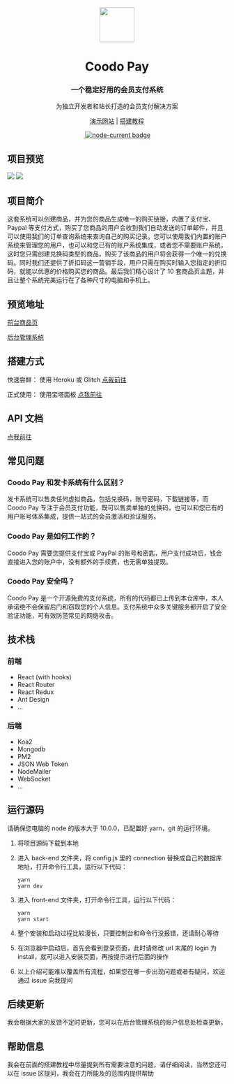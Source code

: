 <div align="center">
<img src="https://i.loli.net/2020/03/27/xdEUXeo6QDMWa2O.png" width="80px" height="80px"/>
</div>
  <h1 align="center">
    Coodo Pay
  </h1>
  <h3 align="center">
    一个稳定好用的会员支付系统
  </h3>
<p align="center">
    为独立开发者和站长打造的会员支付解决方案
</p>
<div align="center">

[演示网站](https://pay.960960.xyz/#/product/1) | [搭建教程](https://www.jianshu.com/p/d0b92fefcc96)

</div>
<div align="center">
  <a href="https://github.com/troyeguo/koodo-reader/releases/latest">
    <img src="https://img.shields.io/github/release/troyeguo/coodo-pay.svg?style=flat-square" alt="">
  </a>

  <a href="https://github.com/troyeguo/koodo-reader/releases/latest">
    <img alt="node-current badge" src="https://img.shields.io/badge/node-%3E%3D%2010.14-brightgreen">
  </a>
</div>

## 项目预览

<img src="https://i.loli.net/2020/07/10/szqvUMpV9IALkXQ.png">
<img src="https://i.loli.net/2020/07/10/zHZmOoi4rBMaU1D.png">

## 项目简介

这套系统可以创建商品，并为您的商品生成唯一的购买链接，内置了支付宝、Paypal 等支付方式，购买了您商品的用户会收到我们自动发送的订单邮件，并且可以使用我们的订单查询系统来查询自己的购买记录。您可以使用我们内置的账户系统来管理您的用户，也可以和您已有的账户系统集成，或者您不需要账户系统，这时您只需创建兑换码类型的商品，购买了该商品的用户将会获得一个唯一的兑换码。同时我们还提供了折扣码这一营销手段，用户只需在购买时输入您指定的折扣码，就能以优惠的价格购买您的商品。最后我们精心设计了 10 套商品页主题，并且让整个系统完美运行在了各种尺寸的电脑和手机上。

## 预览地址

[前台商品页](https://pay.960960.xyz/#/product/1)

[后台管理系统](https://pay.960960.xyz)

## 搭建方式

快速尝鲜：
使用 Heroku 或 Glitch [点我前往](https://www.yuque.com/docs/share/5db4d689-2177-4b91-9692-c9723fe16aa9?#%20《Coodo%20Pay%20搭建教程%20（Heroku%20篇）》)

正式使用：
使用宝塔面板 [点我前往](https://www.yuque.com/docs/share/5d0fd4df-7de6-424c-a389-6e187e764966?#%20《Coodo%20Pay%20搭建教程（宝塔面板篇）》)

## API 文档

[点我前往](https://www.yuque.com/docs/share/1f840e93-4ad1-437b-8639-bc480c4ae5aa?#%20《Coodo%20Pay%20开发指南》)

## 常见问题

### Coodo Pay 和发卡系统有什么区别？

发卡系统可以售卖任何虚拟商品，包括兑换码，账号密码，下载链接等，而 Coodo Pay 专注于会员支付功能，既可以售卖单独的兑换码，也可以和您已有的用户账号体系集成，提供一站式的会员激活和验证服务。

### Coodo Pay 是如何工作的？

Coodo Pay 需要您提供支付宝或 PayPal 的账号和密匙，用户支付成功后，钱会直接进入您的账户中，没有额外的手续费，也无需单独提现。

### Coodo Pay 安全吗？

Coodo Pay 是一个开源免费的支付系统，所有的代码都已上传到本仓库中，本人承诺绝不会保留后门和窃取您的个人信息。支付系统中众多关键服务都开启了安全验证功能，可有效防范常见的网络攻击。

## 技术栈

### 前端

- React (with hooks)
- React Router
- React Redux
- Ant Design
- ...

### 后端

- Koa2
- Mongodb
- PM2
- JSON Web Token
- NodeMailer
- WebSocket
- ...

## 运行源码

请确保您电脑的 node 的版本大于 10.0.0，已配置好 yarn，git 的运行环境。

1. 将项目源码下载到本地

2. 进入 back-end 文件夹，将 config.js 里的 connection 替换成自己的数据库地址，打开命令行工具，运行以下代码：

   ```
   yarn
   yarn dev
   ```

3. 进入 front-end 文件夹，打开命令行工具，运行以下代码：

   ```
   yarn
   yarn start
   ```

4. 整个安装和启动过程比较漫长，只要控制台和命令行没报错，还请耐心等待

5. 在浏览器中启动后，首先会看到登录页面，此时请修改 url 末尾的 login 为 install，就可以进入安装页面，再按提示进行后面的操作

6. 以上介绍可能难以覆盖所有流程，如果您在哪一步出现问题或者有疑问，欢迎通过 issue 向我提问

## 后续更新

我会根据大家的反馈不定时更新，您可以在后台管理系统的账户信息处检查更新。

## 帮助信息

我会在前面的搭建教程中尽量提到所有需要注意的问题，请仔细阅读，当然您还可以在 issue 区提问，我会在力所能及的范围内提供帮助
